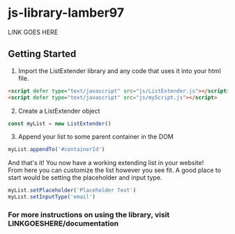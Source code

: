 # js-library-lamber97
LINK GOES HERE

## Getting Started
1. Import the ListExtender library and any code that uses it into your html file.
```html
<script defer type="text/javascript" src="js/ListExtender.js"></script>
<script defer type="text/javascript" src="js/myScript.js"></script>
```
2. Create a ListExtender object
```javascript
const myList = new ListExtender()
```
3. Append your list to some parent container in the DOM
```javascript
myList.appendTo('#containerId')
```
And that's it! You now have a working extending list in your website!  
From here you can customize the list however you see fit. A good place to start would be setting the placeholder and input type.
```javascript
myList.setPlaceholder('Placeholder Text')
myList.setInputType('email')
```
### For more instructions on using the library, visit LINKGOESHERE/documentation 